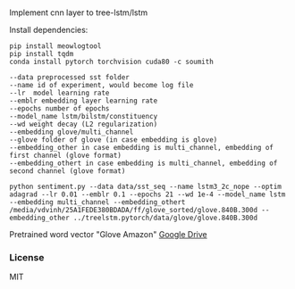 ###

Implement cnn layer to tree-lstm/lstm

Install dependencies:
```
pip install meowlogtool
pip install tqdm
conda install pytorch torchvision cuda80 -c soumith
```


```
--data preprocessed sst folder
--name id of experiment, would become log file
--lr  model learning rate
--emblr embedding layer learning rate
--epochs number of epochs
--model_name lstm/bilstm/constituency
--wd weight decay (L2 regularization)
--embedding glove/multi_channel
--glove folder of glove (in case embedding is glove)
--embedding_other in case embedding is multi_channel, embedding of first channel (glove format)
--embedding_othert in case embedding is multi_channel, embedding of second channel (glove format)
```


```
python sentiment.py --data data/sst_seq --name lstm3_2c_nope --optim adagrad --lr 0.01 --emblr 0.1 --epochs 21 --wd 1e-4 --model_name lstm --embedding multi_channel --embedding_othert /media/vdvinh/25A1FEDE380BDADA/ff/glove_sorted/glove.840B.300d --embedding_other ../treelstm.pytorch/data/glove/glove.840B.300d
```

Pretrained word vector "Glove Amazon" 
[Google Drive](https://goo.gl/4M6Dj2)

### License
MIT
